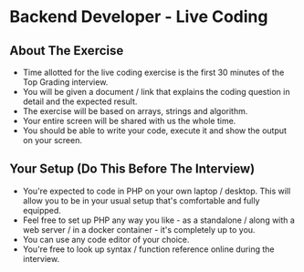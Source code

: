 # Backend Developer - Live Coding

## About The Exercise

- Time allotted for the live coding exercise is the first 30 minutes of the Top Grading interview.
- You will be given a document / link that explains the coding question in detail and the expected result.
- The exercise will be based on arrays, strings and algorithm.
- Your entire screen will be shared with us the whole time.
- You should be able to write your code, execute it and show the output on your screen.

## Your Setup (Do This Before The Interview)

- You're expected to code in PHP on your own laptop / desktop. This will allow you to be in your usual setup that's comfortable and fully equipped.
- Feel free to set up PHP any way you like - as a standalone / along with a web server / in a docker container - it's completely up to you.
- You can use any code editor of your choice.
- You're free to look up syntax / function reference online during the interview.
